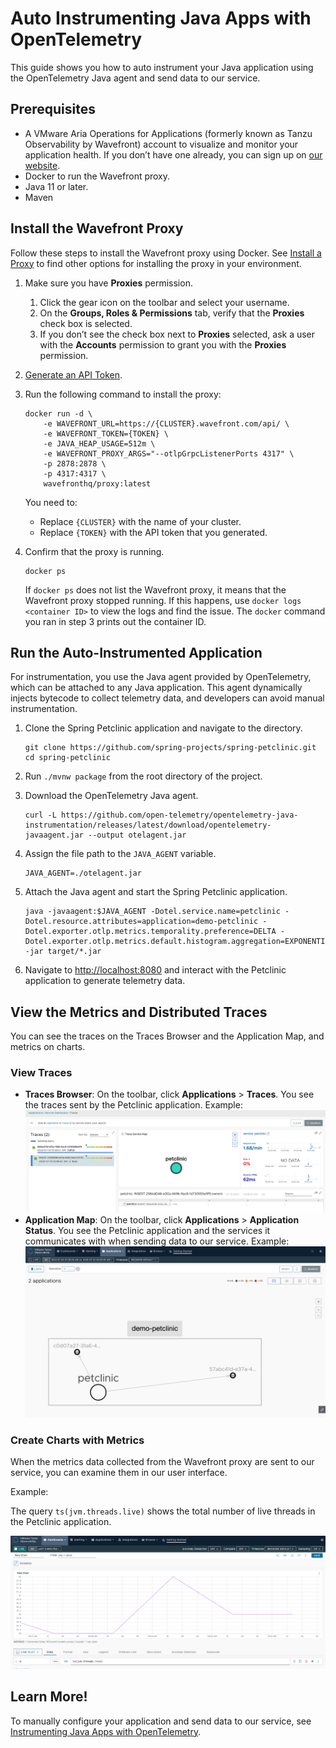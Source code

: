 # Auto Instrumenting Java Apps with OpenTelemetry

This guide shows you how to auto instrument your Java application using the OpenTelemetry Java agent and send data to our service. 

## Prerequisites

* A VMware Aria Operations for Applications (formerly known as Tanzu Observability by Wavefront) account to visualize and monitor your application health. If you don’t have one already, you can sign up on [our website](https://www.vmware.com/products/aria-operations-for-applications.html). 
* Docker to run the Wavefront proxy. 
* Java 11 or later.
* Maven


## Install the Wavefront Proxy

Follow these steps to install the Wavefront proxy using Docker. See [Install a Proxy](https://docs.wavefront.com/proxies_installing.html#install-a-proxy) to find other options for installing the proxy in your environment.

1. Make sure you have **Proxies** permission.
    1. Click the gear icon on the toolbar and select your username.
    1. On the **Groups, Roles & Permissions** tab, verify that the **Proxies** check box is selected.
    1. If you don’t see the check box next to **Proxies** selected, ask a user with the **Accounts** permission to grant you with the **Proxies** permission.

1. [Generate an API Token](https://docs.wavefront.com/wavefront_api.html#generating-an-api-token).
1. Run the following command to install the proxy:
    ```
    docker run -d \
        -e WAVEFRONT_URL=https://{CLUSTER}.wavefront.com/api/ \
        -e WAVEFRONT_TOKEN={TOKEN} \
        -e JAVA_HEAP_USAGE=512m \
        -e WAVEFRONT_PROXY_ARGS="--otlpGrpcListenerPorts 4317" \
        -p 2878:2878 \
        -p 4317:4317 \
        wavefronthq/proxy:latest
    ```
    You need to:
    * Replace `{CLUSTER}` with the name of your cluster.
    * Replace `{TOKEN}` with the API token that you generated. 
1. Confirm that the proxy is running.
    ```
    docker ps
    ```

    If `docker ps` does not list the Wavefront proxy, it means that the Wavefront proxy stopped running. If this happens, use `docker logs <container ID>` to view the logs and find the issue. The `docker` command you ran in step 3 prints out the container ID.

## Run the Auto-Instrumented Application

For instrumentation, you use the Java agent provided by OpenTelemetry, which can be attached to any Java application. This agent dynamically injects bytecode to collect telemetry data, and developers can avoid manual instrumentation. 

1. Clone the Spring Petclinic application and navigate to the directory.
    ```
    git clone https://github.com/spring-projects/spring-petclinic.git
    cd spring-petclinic
    ```

1. Run `./mvnw package` from the root directory of the project.
1. Download the OpenTelemetry Java agent.
    ```
    curl -L https://github.com/open-telemetry/opentelemetry-java-instrumentation/releases/latest/download/opentelemetry-javaagent.jar --output otelagent.jar
    ```
1. Assign the file path to the `JAVA_AGENT` variable.
    ```
    JAVA_AGENT=./otelagent.jar
    ```
1. Attach the Java agent and start the Spring Petclinic application.
    ```
    java -javaagent:$JAVA_AGENT -Dotel.service.name=petclinic -Dotel.resource.attributes=application=demo-petclinic -Dotel.exporter.otlp.metrics.temporality.preference=DELTA -Dotel.exporter.otlp.metrics.default.histogram.aggregation=EXPONENTIAL_BUCKET_HISTOGRAM -jar target/*.jar
    ```

1. Navigate to [http://localhost:8080](http://localhost:8080) and interact with the Petclinic application to generate telemetry data.

## View the Metrics and Distributed Traces

You can see the traces on the Traces Browser and the Application Map, and metrics on charts.

### View Traces

* **Traces Browser**: On the toolbar, click **Applications** > **Traces**. You see the traces sent by the Petclinic application.
    Example:
    ![A screenshot showing the Traces Browser with the traces that were sent from the Petclinic application.](images/java_auto_instrumentation_traces_browser.png)
* **Application Map**: On the toolbar, click **Applications** > **Application Status**. You see the Petclinic application and the services it communicates with when sending data to our service.
    Example:
    ![A screenshot showing the Application Map with the Petclinic application.](images/java_auto_instrumentation_application_map.png)

### Create Charts with Metrics

When the metrics data collected from the Wavefront proxy are sent to our service, you can examine them in our user interface.

Example:

The query `ts(jvm.threads.live)` shows the total number of live threads in the Petclinic application.

![A screenshot showing the chart data when you query for ts(jvm.threads.live).](images/java_auto_instrumentation_metrics_chart.png)

## Learn More!

To manually configure your application and send data to our service, see [Instrumenting Java Apps with OpenTelemetry](https://github.com/wavefrontHQ/opentelemetry-examples/tree/master/java-example/otel-collector#instrumenting-java-apps-with-opentelemetry).